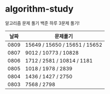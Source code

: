 # algorithm-study

알고리즘 문제 풀기
백준 하루 3문제 풀기!

| 날짜 | 문제풀기                      |
| ---- | ----------------------------- |
| 0809 | 15649 / 15650 / 15651 / 15652 |
| 0807 | 9012 / 10773 / 10828          |
| 0806 | 1712 / 2581 / 10814 / 1181    |
| 0805 | 1018 / 1978 / 2839            |
| 0804 | 1436 / 1427 / 2750            |
| 0803 | 7568 / 2798                   |

